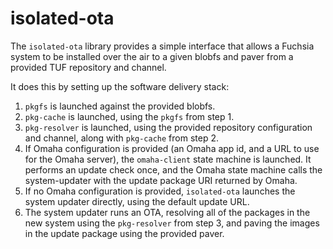 isolated-ota
============

The `isolated-ota` library provides a simple interface that allows a Fuchsia
system to be installed over the air to a given blobfs and paver from a provided
TUF repository and channel.

It does this by setting up the software delivery stack:
1. `pkgfs` is launched against the provided blobfs.
2. `pkg-cache` is launched, using the `pkgfs` from step 1.
3. `pkg-resolver` is launched, using the provided repository configuration and
   channel, along with `pkg-cache` from step 2.
4. If Omaha configuration is provided (an Omaha app id, and a URL to use for the
   Omaha server), the `omaha-client` state machine is launched. It performs an
   update check once, and the Omaha state machine calls the system-updater with
   the update package URI returned by Omaha.
5. If no Omaha configuration is provided, `isolated-ota` launches the system
   updater directly, using the default update URL.
6. The system updater runs an OTA, resolving all of the packages in the new
   system using the `pkg-resolver` from step 3, and paving the images in the
   update package using the provided paver.
